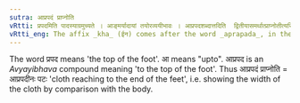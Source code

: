 ```yaml
---
sutra: आप्रपदं प्राप्नोति
vRtti: प्रपदमिति पादस्याग्रमुच्यते । आङ्मर्यादायां तयोरव्ययीभावः । आप्रपदशब्दात्तदिति  द्वितीयासमर्थात्प्राप्नोतीत्यस्मिन्नर्थे खः प्रत्ययो भवति ॥
vRtti_eng: The affix _kha_ (ईन) comes after the word _aprapada_, in the sense of "reaching thereto."
---
```

The word प्रपद means 'the top of the foot'. आ means "upto". आप्रपद is an _Avyayibhava_ compound meaning 'to the top of the foot'. Thus आप्रपदं प्राप्नोति = आप्रपदीनः पटः 'cloth reaching to the end of the feet', i.e. showing the width of the cloth by comparison with the body.  
